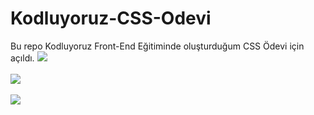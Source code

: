 # Kodluyoruz-CSS-Odevi
Bu repo Kodluyoruz Front-End Eğitiminde oluşturduğum CSS Ödevi için açıldı.
<img src="https://github.com/ibrahimethemkot/Kodluyoruz-CSS-Odevi/blob/main/gorsel1.png"><br/><br/>
<img src="https://github.com/ibrahimethemkot/Kodluyoruz-CSS-Odevi/blob/main/gorsel2.png"><br/><br/>
<img src="https://github.com/ibrahimethemkot/Kodluyoruz-CSS-Odevi/blob/main/gorsel3.png"><br/><br/>
